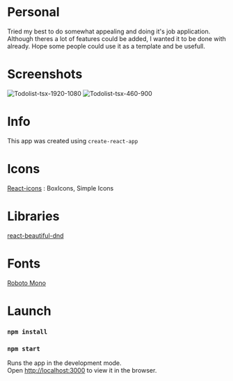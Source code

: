 # Personal
Tried my best to do somewhat appealing and doing it's job application.
Although theres a lot of features could be added, I wanted it to be done with already.
Hope some people could use it as a template and be usefull.
# Screenshots
![Todolist-tsx-1920-1080](https://user-images.githubusercontent.com/97908844/190393731-8263f2ed-b5bf-4c44-99f1-926832c93129.png)
![Todolist-tsx-460-900](https://user-images.githubusercontent.com/97908844/190394223-6b512f04-e87d-4970-87da-5e32b0f26902.png)

# Info
This app was created using `create-react-app`

# Icons
[React-icons](https://react-icons.github.io/react-icons/)
: BoxIcons, Simple Icons

# Libraries
[react-beautiful-dnd](https://github.com/atlassian/react-beautiful-dnd)

# Fonts
[Roboto Mono](https://fonts.google.com/specimen/Roboto+Mono)

# Launch
### `npm install`
### `npm start`
Runs the app in the development mode.\
Open [http://localhost:3000](http://localhost:3000) to view it in the browser.
